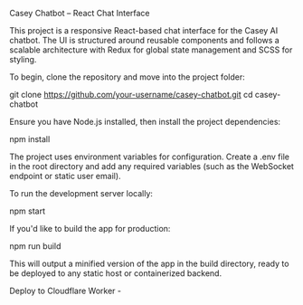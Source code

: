 Casey Chatbot – React Chat Interface

This project is a responsive React-based chat interface for the Casey AI chatbot. The UI is structured around reusable components and follows a scalable architecture with Redux for global state management and SCSS for styling.

To begin, clone the repository and move into the project folder:

git clone https://github.com/your-username/casey-chatbot.git
cd casey-chatbot

Ensure you have Node.js installed, then install the project dependencies:

npm install

The project uses environment variables for configuration. Create a .env file in the root directory and add any required variables (such as the WebSocket endpoint or static user email).

To run the development server locally:

npm start

If you'd like to build the app for production:

npm run build

This will output a minified version of the app in the build directory, ready to be deployed to any static host or containerized backend.


Deploy to Cloudflare Worker -

